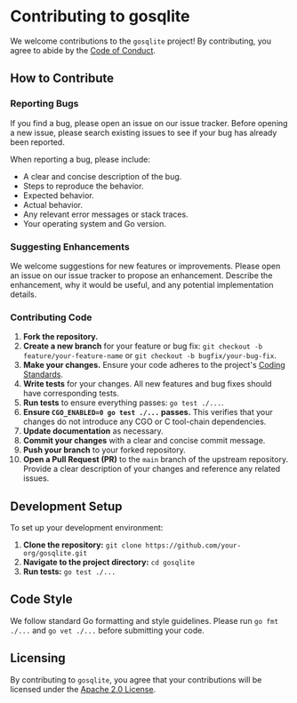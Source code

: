 # Contributing to gosqlite

We welcome contributions to the `gosqlite` project! By contributing, you agree to abide by the [Code of Conduct](CODE_OF_CONDUCT.md).

## How to Contribute

### Reporting Bugs

If you find a bug, please open an issue on our issue tracker. Before opening a new issue, please search existing issues to see if your bug has already been reported.

When reporting a bug, please include:

*   A clear and concise description of the bug.
*   Steps to reproduce the behavior.
*   Expected behavior.
*   Actual behavior.
*   Any relevant error messages or stack traces.
*   Your operating system and Go version.

### Suggesting Enhancements

We welcome suggestions for new features or improvements. Please open an issue on our issue tracker to propose an enhancement. Describe the enhancement, why it would be useful, and any potential implementation details.

### Contributing Code

1.  **Fork the repository.**
2.  **Create a new branch** for your feature or bug fix: `git checkout -b feature/your-feature-name` or `git checkout -b bugfix/your-bug-fix`.
3.  **Make your changes.** Ensure your code adheres to the project's [Coding Standards](gemini.md#coding-standards).
4.  **Write tests** for your changes. All new features and bug fixes should have corresponding tests.
5.  **Run tests** to ensure everything passes: `go test ./...`.
6.  **Ensure `CGO_ENABLED=0 go test ./...` passes.** This verifies that your changes do not introduce any CGO or C tool-chain dependencies.
7.  **Update documentation** as necessary.
8.  **Commit your changes** with a clear and concise commit message.
9.  **Push your branch** to your forked repository.
10. **Open a Pull Request (PR)** to the `main` branch of the upstream repository. Provide a clear description of your changes and reference any related issues.

## Development Setup

To set up your development environment:

1.  **Clone the repository:** `git clone https://github.com/your-org/gosqlite.git`
2.  **Navigate to the project directory:** `cd gosqlite`
3.  **Run tests:** `go test ./...`

## Code Style

We follow standard Go formatting and style guidelines. Please run `go fmt ./...` and `go vet ./...` before submitting your code.

## Licensing

By contributing to `gosqlite`, you agree that your contributions will be licensed under the [Apache 2.0 License](LICENSE).

